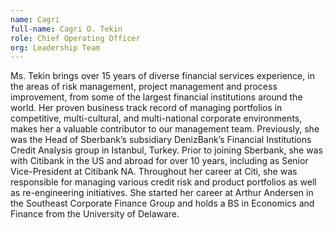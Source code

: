 ```yaml
---
name: Cagri
full-name: Cagri O. Tekin
role: Chief Operating Officer
org: Leadership Team
---
```


Ms. Tekin brings over 15 years of diverse financial services experience, in the areas of risk management, project management and process improvement, from some of the largest financial institutions around the world. Her proven business track record of managing portfolios in competitive, multi-cultural, and multi-national corporate environments, makes her a valuable contributor to our management team. Previously, she was the Head of Sberbank’s subsidiary DenizBank’s Financial Institutions Credit Analysis group in Istanbul, Turkey. Prior to joining Sberbank, she was with Citibank in the US and abroad for over 10 years, including as Senior Vice-President at Citibank NA. Throughout her career at Citi, she was responsible for managing various credit risk and product portfolios as well as re-engineering initiatives. She started her career at Arthur Andersen in the Southeast Corporate Finance Group and holds a BS in Economics and Finance from the University of Delaware.
